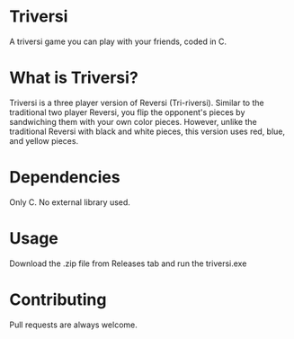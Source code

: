 # Triversi
A triversi game you can play with your friends, coded in C.

# What is Triversi?
Triversi is a three player version of Reversi (Tri-riversi). Similar to the traditional two player Reversi, you flip the opponent's pieces by sandwiching them with your own color pieces. However, unlike the traditional Reversi with black and white pieces, this version uses red, blue, and yellow pieces. 

# Dependencies
Only C. No external library used.

# Usage
Download the .zip file from Releases tab and run the triversi.exe

# Contributing
Pull requests are always welcome.
